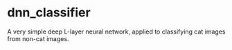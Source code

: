 # dnn_classifier
A  very simple deep L-layer neural network, applied to classifying cat images from non-cat images. 

